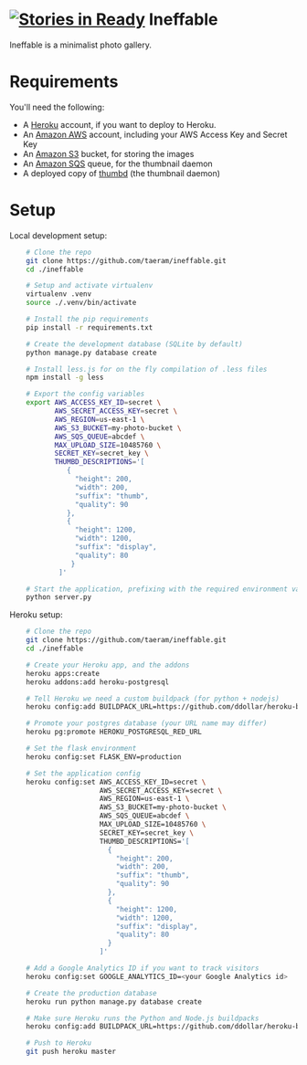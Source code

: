 [![Stories in Ready](https://badge.waffle.io/taeram/ineffable.png?label=ready&title=Ready)](https://waffle.io/taeram/ineffable)
Ineffable
========

Ineffable is a minimalist photo gallery.

Requirements
============
You'll need the following:

* A [Heroku](https://www.heroku.com/) account, if you want to deploy to Heroku.
* An [Amazon AWS](http://aws.amazon.com/) account, including your AWS Access Key and Secret Key
* An [Amazon S3](http://aws.amazon.com/s3/) bucket, for storing the images
* An [Amazon SQS](http://aws.amazon.com/sqs/) queue, for the thumbnail daemon
* A deployed copy of [thumbd](https://github.com/bcoe/thumbd) (the thumbnail daemon)

Setup
=====
Local development setup:
```bash
    # Clone the repo
    git clone https://github.com/taeram/ineffable.git
    cd ./ineffable

    # Setup and activate virtualenv
    virtualenv .venv
    source ./.venv/bin/activate

    # Install the pip requirements
    pip install -r requirements.txt

    # Create the development database (SQLite by default)
    python manage.py database create

    # Install less.js for on the fly compilation of .less files
    npm install -g less

    # Export the config variables
    export AWS_ACCESS_KEY_ID=secret \
           AWS_SECRET_ACCESS_KEY=secret \
           AWS_REGION=us-east-1 \
           AWS_S3_BUCKET=my-photo-bucket \
           AWS_SQS_QUEUE=abcdef \
           MAX_UPLOAD_SIZE=10485760 \
           SECRET_KEY=secret_key \
           THUMBD_DESCRIPTIONS='[
              {
                "height": 200,
                "width": 200,
                "suffix": "thumb",
                "quality": 90
              },
              {
                "height": 1200,
                "width": 1200,
                "suffix": "display",
                "quality": 80
               }
            ]'

    # Start the application, prefixing with the required environment variables
    python server.py
```

Heroku setup:
```bash
    # Clone the repo
    git clone https://github.com/taeram/ineffable.git
    cd ./ineffable

    # Create your Heroku app, and the addons
    heroku apps:create
    heroku addons:add heroku-postgresql

    # Tell Heroku we need a custom buildpack (for python + nodejs)
    heroku config:add BUILDPACK_URL=https://github.com/ddollar/heroku-buildpack-multi.git

    # Promote your postgres database (your URL name may differ)
    heroku pg:promote HEROKU_POSTGRESQL_RED_URL

    # Set the flask environment
    heroku config:set FLASK_ENV=production

    # Set the application config
    heroku config:set AWS_ACCESS_KEY_ID=secret \
                      AWS_SECRET_ACCESS_KEY=secret \
                      AWS_REGION=us-east-1 \
                      AWS_S3_BUCKET=my-photo-bucket \
                      AWS_SQS_QUEUE=abcdef \
                      MAX_UPLOAD_SIZE=10485760 \
                      SECRET_KEY=secret_key \
                      THUMBD_DESCRIPTIONS='[
                        {
                          "height": 200,
                          "width": 200,
                          "suffix": "thumb",
                          "quality": 90
                        },
                        {
                          "height": 1200,
                          "width": 1200,
                          "suffix": "display",
                          "quality": 80
                        }
                      ]'

    # Add a Google Analytics ID if you want to track visitors
    heroku config:set GOOGLE_ANALYTICS_ID=<your Google Analytics id>

    # Create the production database
    heroku run python manage.py database create

    # Make sure Heroku runs the Python and Node.js buildpacks
    heroku config:add BUILDPACK_URL=https://github.com/ddollar/heroku-buildpack-multi.git

    # Push to Heroku
    git push heroku master
```
